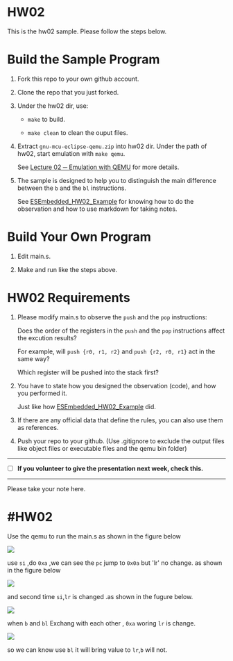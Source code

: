 HW02
===
This is the hw02 sample. Please follow the steps below.

# Build the Sample Program

1. Fork this repo to your own github account.

2. Clone the repo that you just forked.

3. Under the hw02 dir, use:

	* `make` to build.

	* `make clean` to clean the ouput files.

4. Extract `gnu-mcu-eclipse-qemu.zip` into hw02 dir. Under the path of hw02, start emulation with `make qemu`.

	See [Lecture 02 ─ Emulation with QEMU] for more details.

5. The sample is designed to help you to distinguish the main difference between the `b` and the `bl` instructions.  

	See [ESEmbedded_HW02_Example] for knowing how to do the observation and how to use markdown for taking notes.

# Build Your Own Program

1. Edit main.s.

2. Make and run like the steps above.

# HW02 Requirements

1. Please modify main.s to observe the `push` and the `pop` instructions:  

	Does the order of the registers in the `push` and the `pop` instructions affect the excution results?  

	For example, will `push {r0, r1, r2}` and `push {r2, r0, r1}` act in the same way?  

	Which register will be pushed into the stack first?

2. You have to state how you designed the observation (code), and how you performed it.  

	Just like how [ESEmbedded_HW02_Example] did.

3. If there are any official data that define the rules, you can also use them as references.

4. Push your repo to your github. (Use .gitignore to exclude the output files like object files or executable files and the qemu bin folder)

[Lecture 02 ─ Emulation with QEMU]: http://www.nc.es.ncku.edu.tw/course/embedded/02/#Emulation-with-QEMU
[ESEmbedded_HW02_Example]: https://github.com/vwxyzjimmy/ESEmbedded_HW02_Example

--------------------

- [ ] **If you volunteer to give the presentation next week, check this.**

--------------------

Please take your note here.


#HW02
===
Use the qemu to run the main.s as shown in the figure below

![](https://github.com/ESEmbedded_HW02/img_HW02/blob/master/img_HW02/before.jpg)

use `si` ,do `0xa` ,we can see the `pc` jump to  `0x0a` but 'lr' no change. as shown in the figure below


![](https://github.com/ESEmbedded_HW02/img_HW02/blob/master/img_HW02/f_SI.jpg)

and second time `si`,`lr` is changed .as shown in the fugure below.


![](https://github.com/ESEmbedded_HW02/img_HW02/blob/master/img_HW02/S_SI.jpg)

when `b` and `bl` Exchang with each other , `0xa` woring `lr` is change.


![](https://github.com/ESEmbedded_HW02/img_HW02/blob/master/img_HW02/BLB_S_SI.jpg)

so we can know use `bl` it will bring value to `lr`,`b` will not.







